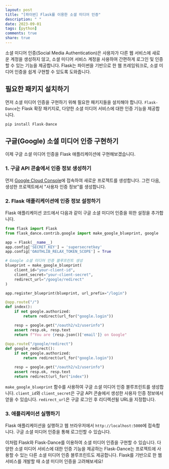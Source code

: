 ```yaml
---
layout: post
title: "[파이썬] Flask를 이용한 소셜 미디어 인증"
description: " "
date: 2023-09-01
tags: [python]
comments: true
share: true
---
```


소셜 미디어 인증(Social Media Authentication)은 사용자가 다른 웹 서비스에 새로운 계정을 생성하지 않고, 소셜 미디어 서비스 계정을 사용하여 간편하게 로그인 및 인증할 수 있는 기능을 제공합니다. Flask는 파이썬을 기반으로 한 웹 프레임워크로, 소셜 미디어 인증을 쉽게 구현할 수 있도록 도와줍니다.

## 필요한 패키지 설치하기

먼저 소셜 미디어 인증을 구현하기 위해 필요한 패키지들을 설치해야 합니다. `Flask-Dance`는 Flask 확장 패키지로, 다양한 소셜 미디어 서비스에 대한 인증 기능을 제공합니다.

```python
pip install Flask-Dance
```


## 구글(Google) 소셜 미디어 인증 구현하기

이제 구글 소셜 미디어 인증을 Flask 애플리케이션에 구현해보겠습니다.

### 1. 구글 API 콘솔에서 인증 정보 생성하기

먼저 [Google Cloud Console](https://console.developers.google.com/)에 접속하여 새로운 프로젝트를 생성합니다. 그런 다음, 생성한 프로젝트에서 "사용자 인증 정보"를 생성합니다.

### 2. Flask 애플리케이션에 인증 정보 설정하기

Flask 애플리케이션 코드에서 다음과 같이 구글 소셜 미디어 인증을 위한 설정을 추가합니다.

```python
from flask import Flask
from flask_dance.contrib.google import make_google_blueprint, google

app = Flask(__name__)
app.config['SECRET_KEY'] = 'supersecretkey'
app.config['OAUTHLIB_RELAX_TOKEN_SCOPE'] = True

# Google 소셜 미디어 인증 블루프린트 생성
blueprint = make_google_blueprint(
    client_id="your-client-id",
    client_secret="your-client-secret",
    redirect_url="/google/redirect"
)

app.register_blueprint(blueprint, url_prefix="/login")

@app.route("/")
def index():
    if not google.authorized:
        return redirect(url_for("google.login"))

    resp = google.get("/oauth2/v2/userinfo")
    assert resp.ok, resp.text
    return f"You are {resp.json()['email']} on Google"
    
@app.route("/google/redirect")
def google_redirect():
    if not google.authorized:
        return redirect(url_for("google.login"))

    resp = google.get("/oauth2/v2/userinfo")
    assert resp.ok, resp.text
    return redirect(url_for("index"))
```

`make_google_blueprint` 함수를 사용하여 구글 소셜 미디어 인증 블루프린트를 생성합니다. `client_id`와 `client_secret`은 구글 API 콘솔에서 생성한 사용자 인증 정보에서 얻을 수 있습니다. `redirect_url`은 구글 로그인 후 리디렉션될 URL을 지정합니다.

### 3. 애플리케이션 실행하기

Flask 애플리케이션을 실행하고 웹 브라우저에서 `http://localhost:5000`에 접속합니다. 구글 소셜 미디어 인증을 통해 로그인할 수 있습니다.

이처럼 Flask와 Flask-Dance를 이용하여 소셜 미디어 인증을 구현할 수 있습니다. 다양한 소셜 미디어 서비스에 대한 인증 기능을 제공하는 Flask-Dance는 프로젝트에 사용할 수 있는 다른 소셜 미디어 인증 블루프린트도 제공합니다. Flask를 기반으로 한 웹 서비스를 개발할 때 소셜 미디어 인증을 고려해보세요!